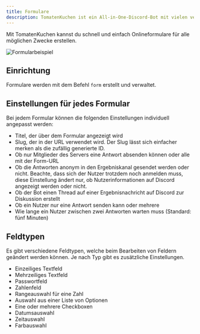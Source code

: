```yaml
---
title: Formulare
description: TomatenKuchen ist ein All-in-One-Discord-Bot mit vielen verschiedenen Funktionen. Mit den Onlineformularen kannst du z. B. Entbannungsanträge oder Bewerbungsformulare erstellen.
---
```


Mit TomatenKuchen kannst du schnell und einfach Onlineformulare für alle möglichen Zwecke erstellen.

![Formularbeispiel](/img/forms_example.png)

## Einrichtung

Formulare werden mit dem Befehl `form` erstellt und verwaltet.

## Einstellungen für jedes Formular

Bei jedem Formular können die folgenden Einstellungen individuell angepasst werden:
- Titel, der über dem Formular angezeigt wird
- Slug, der in der URL verwendet wird. Der Slug lässt sich einfacher merken als die zufällig generierte ID.
- Ob nur Mitglieder des Servers eine Antwort absenden können oder alle mit der Form-URL
- Ob die Antworten anonym in den Ergebniskanal gesendet werden oder nicht. Beachte, dass sich der Nutzer trotzdem noch anmelden muss, diese Einstellung ändert nur, ob Nutzerinformationen auf Discord angezeigt werden oder nicht.
- Ob der Bot einen Thread auf einer Ergebnisnachricht auf Discord zur Diskussion erstellt
- Ob ein Nutzer nur eine Antwort senden kann oder mehrere
- Wie lange ein Nutzer zwischen zwei Antworten warten muss (Standard: fünf Minuten)

## Feldtypen

Es gibt verschiedene Feldtypen, welche beim Bearbeiten von Feldern geändert werden können. Je nach Typ gibt es zusätzliche Einstellungen.

- Einzeiliges Textfeld
- Mehrzeiliges Textfeld
- Passwortfeld
- Zahlenfeld
- Rangeauswahl für eine Zahl
- Auswahl aus einer Liste von Optionen
- Eine oder mehrere Checkboxen
- Datumsauswahl
- Zeitauswahl
- Farbauswahl
